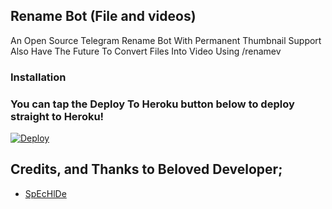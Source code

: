 ## Rename Bot (File and videos)

An Open Source Telegram Rename Bot With Permanent Thumbnail Support Also Have The Future To Convert Files Into Video Using /renamev


### Installation


### You can tap the Deploy To Heroku button below to deploy straight to Heroku!
[![Deploy](https://www.herokucdn.com/deploy/button.svg)](https://heroku.com/deploy?template=https://github.com/No-OnE-Kn0wS-Me/FileRenameBot)

## Credits, and Thanks to Beloved Developer;

* [SpEcHlDe](https://telegram.dog/SpEcHlDe)
